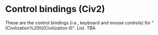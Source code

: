 # Control bindings (Civ2)

These are the control bindings (i.e., keyboard and mouse controls) for "[Civilization%20II](Civilization II)".
List.
TBA